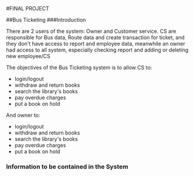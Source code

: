 #FINAL PROJECT

##Bus Ticketing
###Introduction

There are 2 users of the system: Owner and Customer service. CS are responsible for Bus data, Route data and create transaction for ticket, and they don't have access to report and employee data, meanwhile an owner had access to all system, especially checking report and adding or deleting new employee/CS

The objectives of the Bus Ticketing system is to allow CS to:  
* login/logout 
* withdraw and return books  
* search the library's books  
* pay overdue charges  
* put a book on hold 

And owner to:  
* login/logout 
* withdraw and return books  
* search the library's books  
* pay overdue charges  
* put a book on hold 

### Information to be contained in the System 
